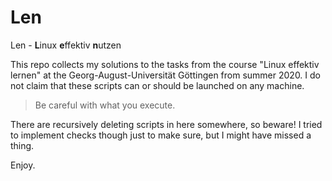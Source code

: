 # Len
Len - **L**inux **e**ffektiv **n**utzen

This repo collects my solutions to the tasks from the course "Linux effektiv lernen" at the Georg-August-Universität Göttingen from summer 2020.
I do not claim that these scripts can or should be launched on any machine. 

> Be careful with what you execute.

There are recursively deleting scripts in here somewhere, so beware!
I tried to implement checks though just to make sure, but I might have missed a thing.

Enjoy.
